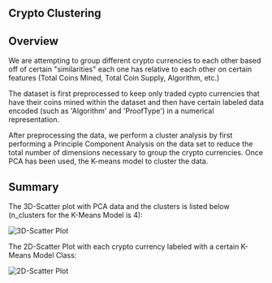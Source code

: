 ## Crypto Clustering

## Overview
We are attempting to group different crypto currencies to each other based off of certain "similarities" each one has relative to each other on certain features (Total Coins Mined, Total Coin Supply, Algorithm, etc.)

The dataset is first preprocessed to keep only traded cypto currencies that have their coins mined within the dataset and then have certain labeled data encoded (such as 'Algorithm' and 'ProofType') in a numerical representation.

After preprocessing the data, we perform a cluster analysis by first performing a Principle Component Analysis on the data set to reduce the total number of dimensions necessary to group the crypto currencies. Once PCA has been used, the K-means model to cluster the data.


## Summary
The 3D-Scatter plot with PCA data and the clusters is listed below (n_clusters for the K-Means Model is 4):

![3D-Scatter Plot]()


The 2D-Scatter Plot with each crypto currency labeled with a certain K-Means Model Class:

![2D-Scatter Plot]()